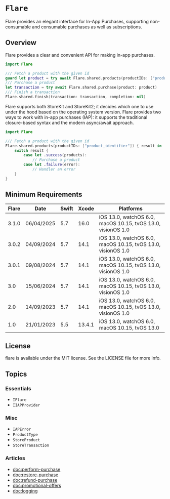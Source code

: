 # ``Flare``

Flare provides an elegant interface for In-App Purchases, supporting non-consumable and consumable purchases as well as subscriptions.

## Overview

Flare provides a clear and convenient API for making in-app purchases.

```swift
import Flare

/// Fetch a product with the given id
guard let product = try await Flare.shared.products(productIDs: ["product_identifier"]) else { return }
/// Purchase a product
let transaction = try await Flare.shared.purchase(product: product)
/// Finish a transaction
Flare.shared.finish(transaction: transaction, completion: nil)
```

Flare supports both StoreKit and StoreKit2; it decides which one to use under the hood based on the operating system version. Flare provides two ways to work with in-app purchases (IAP): it supports the traditional closure-based syntax and the modern async/await approach.

```swift
import Flare

/// Fetch a product with the given id
Flare.shared.products(productIDs: ["product_identifier"]) { result in 
    switch result {
        case let .success(products):
            // Purchase a product
        case let .failure(error):
            // Handler an error
    }
}
```

## Minimum Requirements

| Flare | Date       | Swift | Xcode   | Platforms                                                   |
|-------|------------|-------|---------|-------------------------------------------------------------|
| 3.1.0 | 06/04/2025 | 5.7   | 16.0    | iOS 13.0, watchOS 6.0, macOS 10.15, tvOS 13.0, visionOS 1.0 |
| 3.0.2 | 04/09/2024 | 5.7   | 14.1    | iOS 13.0, watchOS 6.0, macOS 10.15, tvOS 13.0, visionOS 1.0 |
| 3.0.1 | 09/08/2024 | 5.7   | 14.1    | iOS 13.0, watchOS 6.0, macOS 10.15, tvOS 13.0, visionOS 1.0 |
| 3.0   | 15/06/2024 | 5.7   | 14.1    | iOS 13.0, watchOS 6.0, macOS 10.15, tvOS 13.0, visionOS 1.0 |
| 2.0   | 14/09/2023 | 5.7   | 14.1    | iOS 13.0, watchOS 6.0, macOS 10.15, tvOS 13.0, visionOS 1.0 |
| 1.0   | 21/01/2023 | 5.5   | 13.4.1  | iOS 13.0, watchOS 6.0, macOS 10.15, tvOS 13.0               |

## License

flare is available under the MIT license. See the LICENSE file for more info.

## Topics

### Essentials

- ``IFlare``
- ``IIAPProvider``

### Misc

- ``IAPError``
- ``ProductType``
- ``StoreProduct``
- ``StoreTransaction``

### Articles

- <doc:perform-purchase>
- <doc:restore-purchase>
- <doc:refund-purchase>
- <doc:promotional-offers>
- <doc:logging>

